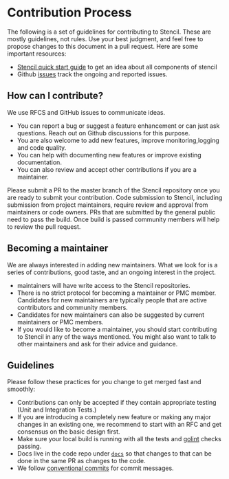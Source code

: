 # Contribution Process

The following is a set of guidelines for contributing to Stencil. These are mostly guidelines, not rules. Use your best judgment, and feel free to propose changes to this document in a pull request. Here are some important resources:

* [Stencil quick start guide](https://goto.github.io/stencil/) to get an idea about all components of stencil
* Github [issues](https://github.com/goto/stencil/issues) track the ongoing and reported issues.

## How can I contribute?

We use RFCS and GitHub issues to communicate ideas.

* You can report a bug or suggest a feature enhancement or can just ask questions. Reach out on Github discussions for this purpose.
* You are also welcome to add new features, improve monitoring,logging and code quality.
* You can help with documenting new features or improve existing documentation.
* You can also review and accept other contributions if you are a maintainer.

Please submit a PR to the master branch of the Stencil repository once you are ready to submit your contribution. Code submission to Stencil, including submission from project maintainers, require review and approval from maintainers or code owners. PRs that are submitted by the general public need to pass the build. Once build is passed community members will help to review the pull request.

## Becoming a maintainer

We are always interested in adding new maintainers. What we look for is a series of contributions, good taste, and an ongoing interest in the project.

* maintainers will have write access to the Stencil repositories.
* There is no strict protocol for becoming a maintainer or PMC member. Candidates for new maintainers are typically people that are active contributors and community members.
* Candidates for new maintainers can also be suggested by current maintainers or PMC members.
* If you would like to become a maintainer, you should start contributing to Stencil in any of the ways mentioned. You might also want to talk to other maintainers and ask for their advice and guidance.

## Guidelines

Please follow these practices for you change to get merged fast and smoothly:

* Contributions can only be accepted if they contain appropriate testing \(Unit and Integration Tests.\)
* If you are introducing a completely new feature or making any major changes in an existing one, we recommend to start with an RFC and get consensus on the basic design first.
* Make sure your local build is running with all the tests and [golint](https://github.com/golang/lint) checks passing.
* Docs live in the code repo under [`docs`](https://github.com/goto/raccoon/docs/README.md) so that changes to that can be done in the same PR as changes to the code.
* We follow [conventional commits](https://www.conventionalcommits.org/en/v1.0.0/) for commit messages.
